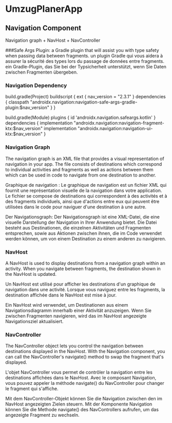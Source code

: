 # UmzugPlanerApp

## Navigation Component

Navigation graph + NavHost + NavController

###Safe Args Plugin:
a Gradle plugin that will assist you with type safety when passing data between fragments.
un plugin Gradle qui vous aidera à assurer la sécurité des types lors du passage de données entre fragments.
ein Gradle-Plugin, das Sie bei der Typsicherheit unterstützt, wenn Sie Daten zwischen Fragmenten übergeben.





### Navigation Dependency

build.gradle(Project)
buildscript {
    ext {
     nav_version = "2.3.1"
        }
     dependencies {
             classpath "androidx.navigation:navigation-safe-args-gradle-plugin:$nav_version"
         }
        }

build.gradle(Module)
plugins {
     id 'androidx.navigation.safeargs.kotlin'
}
dependencies {
        implementation "androidx.navigation:navigation-fragment-ktx:$nav_version"
        implementation "androidx.navigation:navigation-ui-ktx:$nav_version"
}
### Navigation Graph

The navigation graph is an XML file that provides a visual representation of navigation in your app.
The file consists of destinations which correspond to individual activities and fragments as well as actions between them which can be used in code to navigate from one destination to another.

Graphique de navigation : Le graphique de navigation est un fichier XML qui fournit une représentation visuelle de la navigation dans votre application.
Le fichier se compose de destinations qui correspondent à des activités et à des fragments individuels, ainsi que d'actions entre eux qui peuvent être utilisées dans le code pour naviguer d'une destination à une autre.

Der Navigationsgraph: Der Navigationsgraph ist eine XML-Datei, die eine visuelle Darstellung der Navigation in Ihrer Anwendung bietet.
Die Datei besteht aus Destinationen, die einzelnen Aktivitäten und Fragmenten entsprechen, sowie aus Aktionen zwischen ihnen, die im Code verwendet werden können, um von einem Destination zu einem anderen zu navigieren.

### NavHost

A NavHost is used to display destinations from a navigation graph within an activity.
When you navigate between fragments, the destination shown in the NavHost is updated.

Un NavHost est utilisé pour afficher les destinations d'un graphique de navigation dans une activité.
Lorsque vous naviguez entre les fragments, la destination affichée dans le NavHost est mise à jour.

Ein NavHost wird verwendet, um Destinationen aus einem Navigationsdiagramm innerhalb einer Aktivität anzuzeigen.
Wenn Sie zwischen Fragmenten navigieren, wird das im NavHost angezeigte Navigationsziel aktualisiert.

### NavController

The NavController object lets you control the navigation between destinations displayed in the NavHost.
With the Navigation component, you can call the NavController's navigate() method to swap the fragment that's displayed.

L'objet NavController vous permet de contrôler la navigation entre les destinations affichées dans le NavHost.
Avec le composant Navigation, vous pouvez appeler la méthode navigate() du NavController pour changer le fragment qui s'affiche.

Mit dem NavController-Objekt können Sie die Navigation zwischen den im NavHost angezeigten Zielen steuern.
Mit der Komponente Navigation können Sie die Methode navigate() des NavControllers aufrufen, um das angezeigte Fragment zu wechseln.
